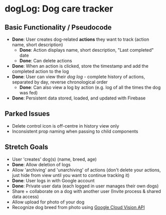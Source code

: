 # dogLog: Dog care tracker

## Basic Functionality / Pseudocode

- **Done**: User creates dog-related **actions** they want to track (action name, short description)
  - **Done**: Action displays name, short description, "Last completed" date
  - **Done**: Can delete actions
- **Done**: When an action is clicked, store the timestamp and add the completed action to the log
- **Done**: User can view their *dog log* - complete history of actions, separated by day, reverse chronological order
  - **Done**: Can also view a log by action (e.g. log of all the times the dog was fed)
- **Done**: Persistent data stored, loaded, and updated with Firebase

## Parked Issues

- Delete control icon is off-centre in history view only
- Inconsistent prop naming when passing to child components

## Stretch Goals

- User 'creates' dog(s) (name, breed, age)
- **Done**: Allow deletion of logs
- Allow 'archiving' and 'unarchiving' of actions (don't delete your actions, just hide from view until you want to continue tracking it)
- **Done**: User logs in with Google account
- **Done**: Private user data (each logged in user manages their own dogs)
- Share + collaborate on a dog with another user (Invite process & shared data access)
- Allow upload for photo of your dog
- Recognize dog breed from photo using [Google Cloud Vision API](https://cloud.google.com/vision/)